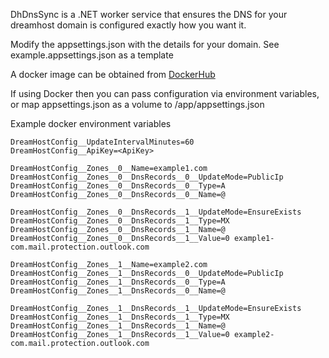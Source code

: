 DhDnsSync is a .NET worker service that ensures the DNS for your dreamhost domain is configured exactly how you want it.

Modify the appsettings.json with the details for your domain. See example.appsettings.json as a template

A docker image can be obtained from [DockerHub](https://hub.docker.com/r/aridtag/dhdnssync)

If using Docker then you can pass configuration via environment variables, or map appsettings.json as a volume to /app/appsettings.json

Example docker environment variables
```
DreamHostConfig__UpdateIntervalMinutes=60
DreamHostConfig__ApiKey=<ApiKey>

DreamHostConfig__Zones__0__Name=example1.com
DreamHostConfig__Zones__0__DnsRecords__0__UpdateMode=PublicIp
DreamHostConfig__Zones__0__DnsRecords__0__Type=A
DreamHostConfig__Zones__0__DnsRecords__0__Name=@

DreamHostConfig__Zones__0__DnsRecords__1__UpdateMode=EnsureExists
DreamHostConfig__Zones__0__DnsRecords__1__Type=MX
DreamHostConfig__Zones__0__DnsRecords__1__Name=@
DreamHostConfig__Zones__0__DnsRecords__1__Value=0 example1-com.mail.protection.outlook.com

DreamHostConfig__Zones__1__Name=example2.com
DreamHostConfig__Zones__1__DnsRecords__0__UpdateMode=PublicIp
DreamHostConfig__Zones__1__DnsRecords__0__Type=A
DreamHostConfig__Zones__1__DnsRecords__0__Name=@

DreamHostConfig__Zones__1__DnsRecords__1__UpdateMode=EnsureExists
DreamHostConfig__Zones__1__DnsRecords__1__Type=MX
DreamHostConfig__Zones__1__DnsRecords__1__Name=@
DreamHostConfig__Zones__1__DnsRecords__1__Value=0 example2-com.mail.protection.outlook.com
```